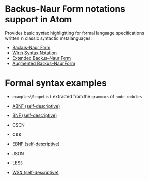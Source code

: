 # Backus-Naur Form notations support in Atom

Provides basic syntax highlighting for formal language specifications written in classic syntactic metalanguages:

  * [Backus-Naur Form](http://en.wikipedia.org/wiki/Backus–Naur_Form)
  * [Wirth Syntax Notation](https://en.wikipedia.org/wiki/Wirth_syntax_notation)
  * [Extended Backus–Naur Form](http://standards.iso.org/ittf/PubliclyAvailableStandards/s026153_ISO_IEC_14977_1996%28E%29.zip)
  * [Augmented Backus–Naur Form](https://tools.ietf.org/html/rfc5234)

# Formal syntax examples

  * `examples\ScopeList` extracted from the `grammars` of `node_modules`

  * [ABNF (self-descriptive)](https://tools.ietf.org/html/rfc5234)
  * [BNF (self-descriptive)](http://en.wikipedia.org/wiki/Backus–Naur_Form)
  * CSON
  * CSS
  * [EBNF (self-descriptive)](http://standards.iso.org/ittf/PubliclyAvailableStandards/s026153_ISO_IEC_14977_1996%28E%29.zip)
  * JSON
  * LESS
  * [WSN (self-descriptive)](https://en.wikipedia.org/wiki/Wirth_syntax_notation)
